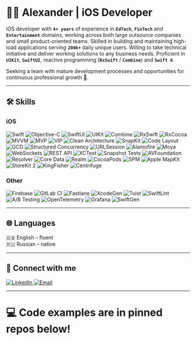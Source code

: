 # 👨‍💻 **Alexander | iOS Developer**  

iOS developer with **`4+ years`** of experience in **`EdTech`**, **`FinTech`** and **`Entertainment`** domains, working across both large outsource companies and small product-oriented teams. Skilled in building and maintaining high-load applications serving **`200k+`** daily unique users. Willing to take technical initiative and deliver working solutions to any business needs. Proficient in **`UIKit`**, **`SwiftUI`**, reactive programming (**`RxSwift`** / **`Combine`**) and **`Swift 6`**.  

Seeking a team with mature development processes and opportunities for continuous professional growth 🚀.  

---

## 🛠 Skills

### **iOS**
![Swift](https://img.shields.io/badge/Swift-F05138?style=flat-square&logo=swift&logoColor=white)
![Objective-C](https://img.shields.io/badge/Objective--C-4383C?style=flat-square&logo=apple&logoColor=white)
![SwiftUI](https://img.shields.io/badge/SwiftUI-333333?style=flat-square&logo=apple&logoColor=white)
![UIKit](https://img.shields.io/badge/UIKit-333333?style=flat-square&logo=apple&logoColor=white)
![Combine](https://img.shields.io/badge/Combine-000000?style=flat-square&logo=apple&logoColor=white)
![RxSwift](https://img.shields.io/badge/RxSwift-21B6FC?style=flat-square&logo=rxswift&logoColor=white)
![RxCocoa](https://img.shields.io/badge/RxCocoa-21B6FC?style=flat-square&logo=rxswift&logoColor=white)
![MVVM](https://img.shields.io/badge/MVVM-6FCF97?style=flat-square)
![MVP](https://img.shields.io/badge/MVP-FF6B6B?style=flat-square)
![VIP](https://img.shields.io/badge/VIP-FF6B6B?style=flat-square)
![Clean Architecture](https://img.shields.io/badge/Clean_Architecture-4B9CE2?style=flat-square)
![SnapKit](https://img.shields.io/badge/SnapKit-FFB400?style=flat-square)
![Code Layout](https://img.shields.io/badge/Code_Layout-6C5CE7?style=flat-square)
![GCD](https://img.shields.io/badge/GCD-00B894?style=flat-square)
![Structured Concurrency](https://img.shields.io/badge/Structured_Concurrency-00B894?style=flat-square)
![URLSession](https://img.shields.io/badge/URLSession-0984E3?style=flat-square)
![Alamofire](https://img.shields.io/badge/Alamofire-FF6C37?style=flat-square)
![Moya](https://img.shields.io/badge/Moya-CC6699?style=flat-square)
![WebSockets](https://img.shields.io/badge/WebSockets-339933?style=flat-square)
![REST API](https://img.shields.io/badge/REST_API-FF4757?style=flat-square)
![XCTest](https://img.shields.io/badge/XCTest-2F3542?style=flat-square)
![Snapshot Tests](https://img.shields.io/badge/Snapshot_Tests-57606F?style=flat-square)
![AVFoundation](https://img.shields.io/badge/AVFoundation-3742FA?style=flat-square)
![Resolver](https://img.shields.io/badge/Resolver-F79F1F?style=flat-square)
![Core Data](https://img.shields.io/badge/CoreData-999999?style=flat-square)
![Realm](https://img.shields.io/badge/Realm-222222?style=flat-square)
![CocoaPods](https://img.shields.io/badge/CocoaPods-FAE3E3?style=flat-square)
![SPM](https://img.shields.io/badge/SPM-333333?style=flat-square&logo=swift&logoColor=white)
![Apple MapKit](https://img.shields.io/badge/MapKit-4A4A4A?style=flat-square)
![StoreKit 2](https://img.shields.io/badge/StoreKit2-00CEC9?style=flat-square)
![KingFisher](https://img.shields.io/badge/KingFisher-6C5CE7?style=flat-square)
![Centrifuge](https://img.shields.io/badge/Centrifuge-FDCB6E?style=flat-square)

### **Other**
![Firebase](https://img.shields.io/badge/Firebase-FFCA28?style=flat-square&logo=firebase&logoColor=white)
![GitLab CI](https://img.shields.io/badge/GitLab_CI-FC6D26?style=flat-square&logo=gitlab&logoColor=white)
![Fastlane](https://img.shields.io/badge/Fastlane-FFCA28?style=flat-square)
![XcodeGen](https://img.shields.io/badge/XcodeGen-007AFF?style=flat-square)
![Tuist](https://img.shields.io/badge/Tuist-4B9CE2?style=flat-square)
![SwiftLint](https://img.shields.io/badge/SwiftLint-333333?style=flat-square)
![A/B Testing](https://img.shields.io/badge/A/B_Testing-6C5CE7?style=flat-square)
![OpenTelemetry](https://img.shields.io/badge/OpenTelemetry-0052CC?style=flat-square)
![Grafana](https://img.shields.io/badge/Grafana-F46800?style=flat-square)
![SwiftGen](https://img.shields.io/badge/SwiftGen-FF6B6B?style=flat-square)

---

## 🌐 Languages
🇬🇧 English – fluent  
🇷🇺 Russian – native  

---

## 🔗 Connect with me

<p align="left">
  <a href="https://linkedin.com/in/alexander-sivko" target="_blank">
    <img src="https://img.shields.io/badge/LinkedIn-0A66C2?style=for-the-badge&logo=linkedin&logoColor=white" alt="LinkedIn"/>
  </a>
  <a href="mailto:alexandersivko.swift@gmail.com" target="_blank">
    <img src="https://img.shields.io/badge/Email-D14836?style=for-the-badge&logo=gmail&logoColor=white" alt="Email"/>
  </a>
</p>

---

# 💻 Code examples are in pinned repos below!
